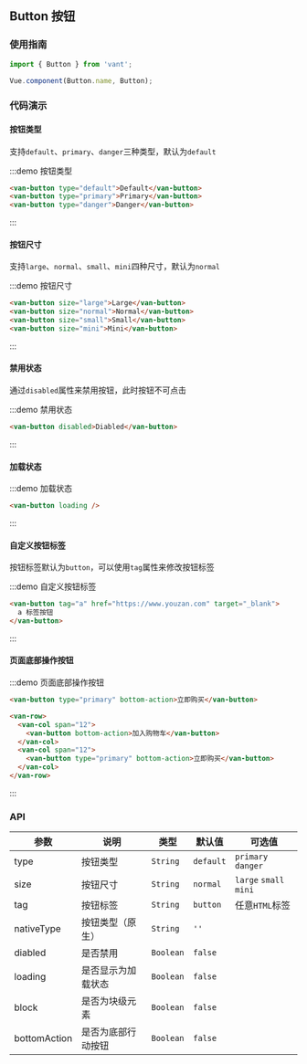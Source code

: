 <style>
.demo-button {
  .van-button {
    user-select: none;

    &--large,
    &--bottom-action {
      margin-bottom: 15px;
    }

    &--small,
    &--normal {
      margin-right: 10px;
    }
  }

  .zan-doc-demo-block {
    padding: 0 15px;
  }

  .zan-doc-demo-block__subtitle {
    padding-left: 0;
  }
}
</style>

## Button 按钮

### 使用指南
``` javascript
import { Button } from 'vant';

Vue.component(Button.name, Button);
```

### 代码演示

#### 按钮类型

支持`default`、`primary`、`danger`三种类型，默认为`default`

:::demo 按钮类型
```html
<van-button type="default">Default</van-button>
<van-button type="primary">Primary</van-button>
<van-button type="danger">Danger</van-button>
```
:::

#### 按钮尺寸

支持`large`、`normal`、`small`、`mini`四种尺寸，默认为`normal`

:::demo 按钮尺寸
```html 
<van-button size="large">Large</van-button>
<van-button size="normal">Normal</van-button>
<van-button size="small">Small</van-button>
<van-button size="mini">Mini</van-button>
```
:::

#### 禁用状态

通过`disabled`属性来禁用按钮，此时按钮不可点击

:::demo 禁用状态
```html
<van-button disabled>Diabled</van-button>
```
:::

#### 加载状态

:::demo 加载状态
```html 
<van-button loading />
```
:::

#### 自定义按钮标签

按钮标签默认为`button`，可以使用`tag`属性来修改按钮标签

:::demo 自定义按钮标签
```html 
<van-button tag="a" href="https://www.youzan.com" target="_blank">
  a 标签按钮
</van-button>
```
:::

#### 页面底部操作按钮

:::demo 页面底部操作按钮
```html 
<van-button type="primary" bottom-action>立即购买</van-button>

<van-row>
  <van-col span="12">
    <van-button bottom-action>加入购物车</van-button>
  </van-col>
  <van-col span="12">
    <van-button type="primary" bottom-action>立即购买</van-button>
  </van-col>
</van-row>
```
:::

### API

| 参数       | 说明      | 类型       | 默认值       | 可选值       |
|-----------|-----------|-----------|-------------|-------------|
| type | 按钮类型 | `String`  | `default` | `primary` `danger` |
| size | 按钮尺寸 | `String`  | `normal` | `large` `small` `mini` |
| tag | 按钮标签 | `String`  | `button` | 任意`HTML`标签 |
| nativeType | 按钮类型（原生） | `String`  | `''` | |
| diabled | 是否禁用 | `Boolean`  |  `false`  | |
| loading | 是否显示为加载状态 | `Boolean`  |  `false`  | |
| block | 是否为块级元素 | `Boolean`  |   `false`   | |
| bottomAction | 是否为底部行动按钮 | `Boolean` | `false` | |
